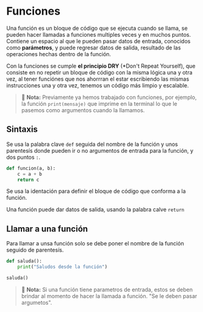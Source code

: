 # Funciones

Una función es un bloque de código que se ejecuta cuando se llama, se pueden hacer llamadas a funciones multiples veces y en muchos puntos. Contiene un espacio al que le pueden pasar datos de entrada, conocidos como **parámetros**, y puede regresar datos de salida, resultado de las operaciones hechas dentro de la función.

Con la funciones se cumple **el principio DRY** (*Don't Repeat Yourself), que consiste en no repetir un bloque de código con la misma lógica una y otra vez, al tener funciónes que nos ahorrran el estar escribiendo las mismas instrucciones una y otra vez, tenemos un código más limpio y escalable.

> 📝 **Nota:** Previamente ya hemos trabajado con funciones, por ejemplo, la función `print(mensaje)` que imprime en la terminal lo que le pasemos como argumentos cuando la llamamos.

## Sintaxis

Se usa la palabra clave `def` seguida del nombre de la función y unos parentesís donde pueden ir o no argumentos de entrada para la función, y dos puntos `:`.

```python
def funcion(a, b):
    c = a + b
    return c
```

Se usa la identación para definir el bloque de código que conforma a la función.

Una función puede dar datos de salida, usando la palabra calve `return`

## Llamar a una función

Para llamar a unsa función solo se debe poner el nombre de la función seguido de parentesís.

```python
def saluda():
    print("Saludos desde la función")

saluda()
```

> 📝 **Nota:** Si una función tiene parametros de entrada, estos se deben brindar al momento de hacer la llamada a función. "Se le deben pasar argumetos".
